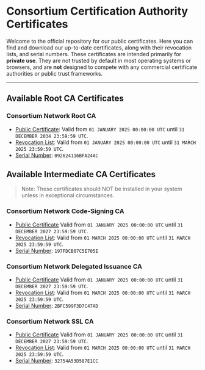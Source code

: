 # Consortium Certification Authority Certificates

Welcome to the official repository for our public certificates. Here you can find and download our up-to-date certificates, along with their revocation lists, and serial numbers. These certificates are intended primarily for **private use**. They are not trusted by default in most operating systems or browsers, and are **not** designed to compete with any commercial certificate authorities or public trust frameworks.

---

## Available Root CA Certificates

### Consortium Network Root CA
- [Public Certificate](https://pki.csm.network/root-ca/root-ca.cer): Valid from `01 JANUARY 2025 00:00:00 UTC` until `31 DECEMBER 2034 23:59:59 UTC`.
- [Revocation List](https://pki.csm.network/root-ca/root-crl.pem): Valid from `01 JANUARY 2025 00:00:00 UTC` until `31 MARCH 2025 23:59:59 UTC`.
- [Serial Number](https://pki.csm.network/root-ca/root-ca.sn): `092624116BFA24AC`

## Available Intermediate CA Certificates
> Note: These certificates should NOT be installed in your system unless in exceptional circumstances.

### Consortium Network Code-Signing CA
- [Public Certificate](https://pki.csm.network/codesigning-ca/codesigning-ca.cer) Valid from `01 JANUARY 2025 00:00:00 UTC` until `31 DECEMBER 2027 23:59:59 UTC`.
- [Revocation List](https://pki.csm.network/codesigning-ca/codesigning-crl.pem): Valid from `01 MARCH 2025 00:00:00 UTC` until `31 MARCH 2025 23:59:59 UTC`.
- [Serial Number](https://pki.csm.network/codesigning-ca/codesigning-ca.sn): `197FDCB07C5E705E`

### Consortium Network Delegated Issuance CA
- [Public Certificate](https://pki.csm.network/delegated-issuance-ca/delegated-issuance-ca.cer) Valid from `01 JANUARY 2025 00:00:00 UTC` until `31 DECEMBER 2027 23:59:59 UTC`.
- [Revocation List](https://pki.csm.network/delegated-issuance-ca/delegated-issuance-crl.pem): Valid from `01 MARCH 2025 00:00:00 UTC` until `31 MARCH 2025 23:59:59 UTC`.
- [Serial Number](https://pki.csm.network/codesigning-ca/delegated-issuance-ca.sn): `2BFC599F3D7C47AD`

### Consortium Network SSL CA
- [Public Certificate](https://pki.csm.network/ssl-ca/ssl-ca.cer) Valid from `01 JANUARY 2025 00:00:00 UTC` until `31 DECEMBER 2027 23:59:59 UTC`.
- [Revocation List](https://pki.csm.network/ssl-ca/ssl-crl.pem): Valid from `01 MARCH 2025 00:00:00 UTC` until `31 MARCH 2025 23:59:59 UTC`.
- [Serial Number](https://pki.csm.network/ssl-ca/ssl-ca.sn): `32754A53D587E1CC`